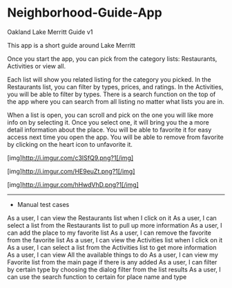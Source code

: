 # Neighborhood-Guide-App

Oakland Lake Merritt Guide v1

This app is a short guide around Lake Merritt

Once you start the app, you can pick from the category lists: Restaurants, Activities or view all.

Each list will show you related listing for the category you picked. In the Restaurants list, you can filter by types, prices, and ratings. In the Activities, you will be able to filter by types. There is a search function on the top of the app where you can search from all listing no matter what lists you are in. 

When a list is open, you can scroll and pick on the one you will like more info on by selecting it. Once you select one, it will bring you the a more detail information about the place. You will be able to favorite it for easy access next time you open the app. You will be able to remove from favorite by clicking on the heart icon to unfavorite it.





[img]http://i.imgur.com/c3ISfQ9.png?1[/img]

[img]http://i.imgur.com/HE9euZt.png?1[/img]

[img]http://i.imgur.com/hHwdVhD.png?1[/img]






------------------------------------


- Manual test cases

As a user, I can view the Restaurants list when I click on it
As a user, I can select a list from the Restaurants list to pull up more information 
As a user, I can add the place to my favorite list
As a user, I can remove the favorite from the favorite list
As a user, I can view the Activities list when I click on it
As a user, I can select a list from the Activities list to get more information
As a user, I can view All the available things to do
As a user, I can view my Favorite list from the main page if there is any added
As a user, I can filter by certain type by choosing the dialog filter from the list results
As a user, I can use the search function to certain for place name and type
